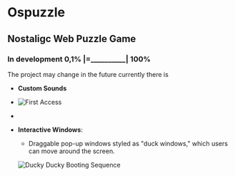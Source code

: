 # Ospuzzle

## Nostaligc Web Puzzle Game 

### In development 0,1% |=__________| 100%

The project may change in the future currently there is

- **Custom Sounds**

-   ![First Access](https://i.ibb.co/S75Tcfzx/Captura-desde-2025-02-17-15-18-37.png)
- 
- **Interactive Windows**:
  - Draggable pop-up windows styled as "duck windows," which users can move around the screen.
 
  ![Ducky Ducky Booting Sequence](https://i.ibb.co/nMgJrybB/Captura-desde-2025-02-13-13-28-45.png)

  
